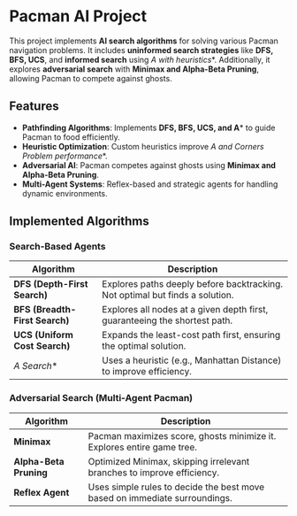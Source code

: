 # Pacman AI Project

This project implements **AI search algorithms** for solving various Pacman navigation problems. It includes **uninformed search strategies** like **DFS, BFS, UCS**, and **informed search** using **A* with heuristics**. Additionally, it explores **adversarial search** with **Minimax and Alpha-Beta Pruning**, allowing Pacman to compete against ghosts.

## Features
- **Pathfinding Algorithms**: Implements **DFS, BFS, UCS, and A*** to guide Pacman to food efficiently.
- **Heuristic Optimization**: Custom heuristics improve **A* and Corners Problem performance**.
- **Adversarial AI**: Pacman competes against ghosts using **Minimax and Alpha-Beta Pruning**.
- **Multi-Agent Systems**: Reflex-based and strategic agents for handling dynamic environments.

## Implemented Algorithms
### Search-Based Agents
| Algorithm | Description |
|-----------|-------------|
| **DFS (Depth-First Search)** | Explores paths deeply before backtracking. Not optimal but finds a solution. |
| **BFS (Breadth-First Search)** | Explores all nodes at a given depth first, guaranteeing the shortest path. |
| **UCS (Uniform Cost Search)** | Expands the least-cost path first, ensuring the optimal solution. |
| **A* Search** | Uses a heuristic (e.g., Manhattan Distance) to improve efficiency. |

### Adversarial Search (Multi-Agent Pacman)
| Algorithm | Description |
|-----------|-------------|
| **Minimax** | Pacman maximizes score, ghosts minimize it. Explores entire game tree. |
| **Alpha-Beta Pruning** | Optimized Minimax, skipping irrelevant branches to improve efficiency. |
| **Reflex Agent** | Uses simple rules to decide the best move based on immediate surroundings. |

